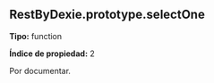 ## RestByDexie.prototype.selectOne

**Tipo:** function

**Índice de propiedad:** 2

Por documentar.



